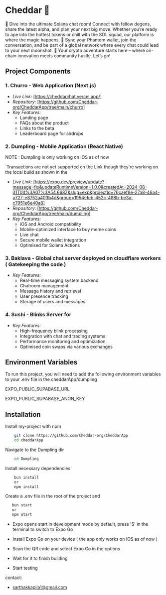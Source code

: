 # Cheddar 🧀



🚀 Dive into the ultimate Solana chat room! Connect with fellow degens, share the latest alpha, and plan your next big move. Whether you’re ready to ape into the hottest tokens or chill with the SOL squad, our platform is where the magic happens. 🔗 Sync your Phantom wallet, join the conversation, and be part of a global network where every chat could lead to your next moonshot. 🌟 Your crypto adventure starts here – where on-chain innovation meets community hustle. Let’s go!
## Project Components

### 1. Churro - Web Application (Next.js)
- *Live Link:* [https://cheddarchat.vercel.app/]
- *Repository:* [https://github.com/Cheddar-org/CheddarApp/tree/main/churro]
- *Key Features:*
    - Landing page
    - FAQs about the product 
    - Links to the beta
    - Leaderboard page for airdrops

### 2. Dumpling - Mobile Application (React Native)
NOTE : Dumpling is only working on IOS as of now

`Transactions are not yet supported on the Link though they're working on the local build as shown in the 
- *Live Link:* [https://expo.dev/preview/update?message=fix&updateRuntimeVersion=1.0.0&createdAt=2024-08-31T04%3A07%3A54.668Z&slug=exp&projectId=76caef8e-27a8-46a4-a727-e8752a403b4d&group=1954efcb-452c-488b-be3a-c7951e6e40a8]
- *Repository:* [https://github.com/Cheddar-org/CheddarApp/tree/main/dumpling]
- *Key Features:*
  - iOS and Android compatibility
  - Mobile-optimized interface to buy meme coins
  - Live chat
  - Secure mobile wallet integration
  - Optimised for Solana Actions

### 3. Baklava - Global chat server deployed on cloudflare workers ( Gatekeeping the code )
- *Key Features:*
  - Real-time messaging system backend
  - Chatroom management
  - Message history and retrieval
  - User presence tracking
  - Storage of users and messages

### 4. Sushi - Blinks Server for 
- *Key Features:*
  - High-frequency blink processing
  - Integration with chat and trading systems
  - Performance monitoring and optimization
  - Optimised coin swaps via various exchanges

## Environment Variables

To run this project, you will need to add the following environment variables to your .env file in the cheddarApp/dumpling

EXPO_PUBLIC_SUPABASE_URL

EXPO_PUBLIC_SUPABASE_ANON_KEY





## Installation

Install my-project with npm

```bash
    git clone https://github.com/Cheddar-org/CheddarApp
    cd cheddarApp
```

Navigate to the Dumpling dir
```bash
    cd Dumpling
```
Install necessary dependencies
```bash
    bun install
    or
    npm install
```

Create a .env file in the root of the project and 

```bash
   bun start
   or
   npm start
```

- Expo opens start in development mode by default, press 'S' in the terminal to switch to Expo Go

- Install Expo Go on your device ( the app only works on IOS as of now ) 

- Scan the QR code and select Expo Go in the options

- Wait for it to finish building

- Start testing


contact: 
- sarthakkapila1@gmail.com